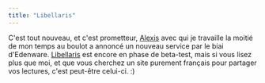 ```yaml
---
title: "Libellaris"
---
```


C'est tout nouveau, et c'est prometteur, [Alexis](http://www.sukria.net) avec
qui je travaille la moitié de mon temps au boulot a annoncé un nouveau service
par le biai d'Edenware. [Libellaris](http://libellaris.fr) est encore en phase
de beta-test, mais si vous lisez plus que moi, et que vous cherchez un site
purement français pour partager vos lectures, c'est peut-être celui-ci. :)

